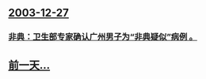 ## [2003-12-27](/zh/news/2003/12/27/index.md)

### [非典：卫生部专家确认广州男子为“非典疑似”病例 。](/zh/news/2003/12/27/非典-卫生部专家确认广州男子为-非典疑似-病例.md)
## [前一天...](/zh/news/2003/09/27/index.md)

